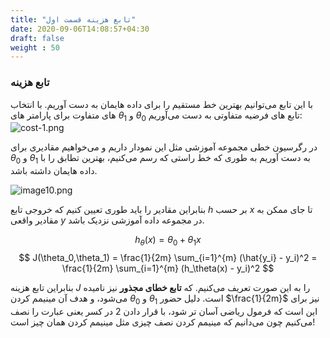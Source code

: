 ```yaml
---
title: "تابع هزینه قسمت اول"
date: 2020-09-06T14:08:57+04:30
draft: false
weight : 50
---
```



### <span class="top-dict" data-tipso="cost function">تابع هزینه</span> 
با این تابع می‌توانیم بهترین خط مستقیم را برای
داده هایمان به دست آوریم.
با انتخاب های متفاوت برای پارامتر های $\theta_1$ و $\theta_0$ 
 تابع های فرضیه متفاوتی به دست می‌آوریم:
![cost-1.png](../images/cost-1.png?width=30pc)


در <span class="top-dict" data-tipso="linear regression">رگرسیون خطی</span>
<span class="top-dict" data-tipso="training set">مجموعه آموزشی</span>
 مثل این نمودار داریم
و می‌خواهیم مقادیری برای
$\theta_0$ و $\theta_1$ به دست آوریم
به طوری که خط راستی که رسم می‌کنیم، بهترین تطابق
 را با داده هایمان داشته باشد.

![image10.png](../images/image10.png?width=15pc)

بنابراین مقادیر را باید طوری تعیین کنیم که خروجی 
تابع $h$ بر حسب $x$ تا جای ممکن به مقادیر واقعی $y$ در
 مجموعه داده آموزشی نزدیک باشد.

$$ h_\theta(x) = \theta_0 + \theta_1x $$
$$ J(\theta_0,\theta_1) =  \frac{1}{2m} \sum_{i=1}^{m} (\hat{y_i} - y_i)^2 =  \frac{1}{2m} \sum_{i=1}^{m} (h_\theta(x) - y_i)^2 $$

بنابراین تابع هزینه $J$ را به این صورت تعریف می‌کنیم.
که 
**<span class="top-dict" data-tipso="squared error function">تابع خطای مجذور</span>**
نیز نامیده می‌شود، و هدف آن 
مینیمم کردن $\theta_0$ و $\theta_1$ است.
دلیل حضور $\frac{1}{2m}$ نیز برای این است که فرمول ریاضی
آسان تر شود، با قرار دادن 2 در کسر یعنی عبارت را
نصف می‌کنیم چون می‌دانیم که مینیمم کردن نصف
چیزی مثل مینیمم کردن همان چیز است!